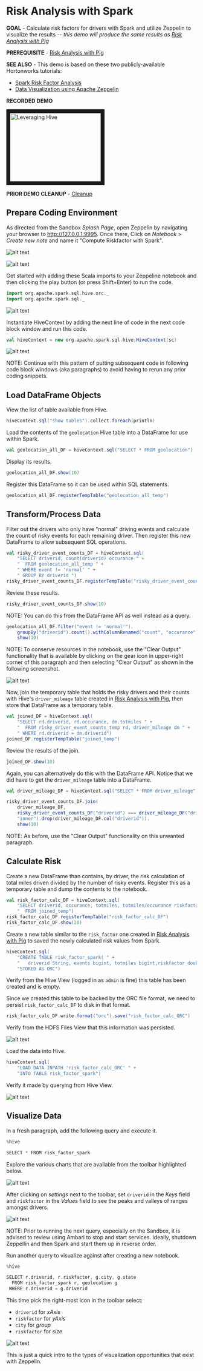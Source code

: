 # Risk Analysis with Spark

**GOAL** - Calculate risk factors for drivers with Spark and utilize
Zeppelin to visualize the results _-- this demo will produce the same 
results as [Risk Analysis with Pig](../pig/README.md)_

**PREREQUISITE** - [Risk Analysis with Pig](../pig/README.md)

**SEE ALSO** - This demo is based on these two publicly-available 
Hortonworks tutorials:

* [Spark Risk Factor Analysis](http://hortonworks.com/hadoop-tutorial/hello-world-an-introduction-to-hadoop-hcatalog-hive-and-pig/#section_6 "Calculating Risk with Spark") 
* [Data Visualization using Apache Zeppelin](http://hortonworks.com/hadoop-tutorial/hello-world-an-introduction-to-hadoop-hcatalog-hive-and-pig/#section_7 "Visualizing with Zeppelin") 

**RECORDED DEMO**

<a href="http://www.youtube.com/watch?feature=player_embedded&v=Z0sPzJEAZZ8" target="_blank"><img src="http://img.youtube.com/vi/Z0sPzJEAZZ8/0.jpg" 
alt="Leveraging Hive" width="240" height="180" border="10" /></a>

**PRIOR DEMO CLEANUP** - [Cleanup](./CleanUp.md)

## Prepare Coding Environment

As directed from the Sandbox _Splash Page_, open Zeppelin by navigating your 
browser to <http://127.0.0.1:9995>.  Once there, Click on _Notebook_ > 
_Create new note_ and name it "Compute Riskfactor with Spark".

![alt text](./images/CreateNote.png "create note")

![alt text](./images/NameNote.png "name note")

Get started with adding these Scala imports to your Zeppeline notebook and 
then clicking the play button (or press Shift+Enter) to run the code.

```scala
import org.apache.spark.sql.hive.orc._
import org.apache.spark.sql._
```

![alt text](./images/RunCode.png "run code")

Instantiate HiveContext by adding the next line of code in the next code
block window and run this code.

```scala
val hiveContext = new org.apache.spark.sql.hive.HiveContext(sc)
```

![alt text](./images/RunCode2.png "run code")

NOTE: Continue with this pattern of putting subsequent code in following
code block windows (aka paragraphs) to avoid having to rerun any prior 
coding snippets.

## Load DataFrame Objects

View the list of table available from Hive.  

```scala
hiveContext.sql("show tables").collect.foreach(println)
```

Load the contents of the `geolocation` Hive table into a
DataFrame for use within Spark.

```scala
val geolocation_all_DF = hiveContext.sql("SELECT * FROM geolocation")
```

Display its results.

```scala
geolocation_all_DF.show(10) 
```

Register this DataFrame so it can be used within SQL statements.

```scala
geolocation_all_DF.registerTempTable("geolocation_all_temp")
```

## Transform/Process Data

Filter out the drivers who only have "normal" driving events and 
calculate the count of risky events for each remaining driver.
Then register this new DataFrame to allow subsequent SQL operations.

```scala
val risky_driver_event_counts_DF = hiveContext.sql(
    "SELECT driverid, count(driverid) occurance " +
    "  FROM geolocation_all_temp " +
    " WHERE event != 'normal' " +
    " GROUP BY driverid ")
risky_driver_event_counts_DF.registerTempTable("risky_driver_event_counts_temp")
```

Review these results.

```scala
risky_driver_event_counts_DF.show(10)
```

NOTE: You can do this from the DataFrame API as well instead as a query.

```scala
geolocation_all_DF.filter("event != 'normal'").
    groupBy("driverid").count().withColumnRenamed("count", "occurance").
    show(10)
```

NOTE: To conserve resources in the notebook, use the "Clear Output" functionality
that is available by clicking on the gear icon in upper-right corner of this
paragraph and then selecting "Clear Output" as shown in the following screenshot.

![alt text](./images/ClearOutput.png "clear output")

Now, join the temporary table that holds the risky drivers and their
counts with Hive's `driver_mileage` table created in 
[Risk Analysis with Pig](../pig/README.md), then store that DataFrame
as a temporary table.

```scala
val joined_DF = hiveContext.sql(
    "SELECT rd.driverid, rd.occurance, dm.totmiles " + 
    "  FROM risky_driver_event_counts_temp rd, driver_mileage dm " +
    " WHERE rd.driverid = dm.driverid")
joined_DF.registerTempTable("joined_temp")
```
Review the results of the join.

```scala
joined_DF.show(10)
```

Again, you can alternatively do this with the DataFrame API.  Notice
that we did have to get the `driver_mileage` table into a DataFrame.

```scala
val driver_mileage_DF = hiveContext.sql("SELECT * FROM driver_mileage")

risky_driver_event_counts_DF.join(
    driver_mileage_DF, 
    risky_driver_event_counts_DF("driverid") === driver_mileage_DF("driverid"), 
    "inner").drop(driver_mileage_DF.col("driverid")).
    show(10) 
```

NOTE: As before, use the "Clear Output" functionality on this unwanted paragraph.

## Calculate Risk

Create a new DataFrame than contains, by driver, the risk calculation of 
total miles driven divided by the number of risky events.  Register this 
as a temporary table and dump the contents to the notebook.

```scala
val risk_factor_calc_DF = hiveContext.sql(
    "SELECT driverid, occurance, totmiles, totmiles/occurance riskfactor " +
    "  FROM joined_temp")
risk_factor_calc_DF.registerTempTable("risk_factor_calc_DF")
risk_factor_calc_DF.show(20)
```

Create a new table similar to the `risk_factor` one created in
[Risk Analysis with Pig](../pig/README.md) to saved the newly 
calculated risk values from Spark.

```scala
hiveContext.sql(
    "CREATE TABLE risk_factor_spark( " +
    "   driverid String, events bigint, totmiles bigint,riskfactor double) " +
    "STORED AS ORC")
```

Verify from the Hive View (logged in as `admin` is fine) this table has been 
created and is empty.

Since we created this table to be backed by the ORC file format, we need
to persist `risk_factor_calc_DF` to disk in that format.

```scala
risk_factor_calc_DF.write.format("orc").save("risk_factor_calc_ORC")
```

Verify from the HDFS Files View that this information was persisted.

![alt text](./images/OrcFiles.png "ORC files")

Load the data into Hive.

```scala
hiveContext.sql(
    "LOAD DATA INPATH 'risk_factor_calc_ORC' " +
    "INTO TABLE risk_factor_spark")
```

Verify it made by querying from Hive View.

![alt text](./images/InHive.png "Hive results")

## Visualize Data

In a fresh paragraph, add the following query and execute it.

```scala
%hive

SELECT * FROM risk_factor_spark
```

Explore the various charts that are available from the toolbar highlighted below.

![alt text](./images/ChartsToolbar.png "chart options")

After clicking on _settings_ next to the toolbar, set `driverid` in the 
_Keys_ field and `riskfactor` in the _Values_ field to see the peaks and 
valleys of ranges amongst drivers.

![alt text](./images/RiskPeaks.png "risk variations")

NOTE: Prior to running the next query, especially on the Sandbox, it is advised to
review using Ambari to stop and start services.  Ideally, shutdown Zeppellin and 
then Spark and start them up in reverse order.

Run another query to visualize against after creating a new notebook.

```scala
%hive

SELECT r.driverid, r.riskfactor, g.city, g.state 
  FROM risk_factor_spark r, geolocation g 
 WHERE r.driverid = g.driverid
```

This time pick the right-most icon in the toolbar select:

* `driverid` for _xAxis_
* `riskfactor` for _yAxis_
* `city` for _group_
* `riskfactor` for _size_

![alt text](./images/AltGraph.png "more options")

This is just a quick intro to the types of visualization opportunities 
that exist with Zeppelin.